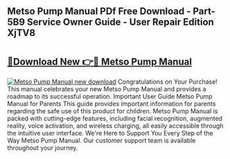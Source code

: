 ## Metso Pump Manual PDf Free Download - Part-5B9 Service Owner Guide - User Repair Edition XjTV8

# <h2><a href="http://cf28574.oget.top/?id=Metso+Pump+Manual">🔗Download New 👉🔴 Metso Pump Manual</a></h2>

[![Metso Pump Manual new download](https://i.imgur.com/5g1atiW.png)](http://cf28574.oget.top/?id=Metso+Pump+Manual)
Congratulations on Your Purchase! This manual celebrates your new Metso Pump Manual and provides a roadmap to its successful operation. Important User Guide Metso Pump Manual for Parents This guide provides important information for parents regarding the safe use of this product for children. Metso Pump Manual is packed with cutting-edge features, including facial recognition, augmented reality, voice activation, and wireless charging, all easily accessible through the intuitive user interface. We're Here to Support You Every Step of the Way Metso Pump Manual. Our customer support team is available throughout your journey.

